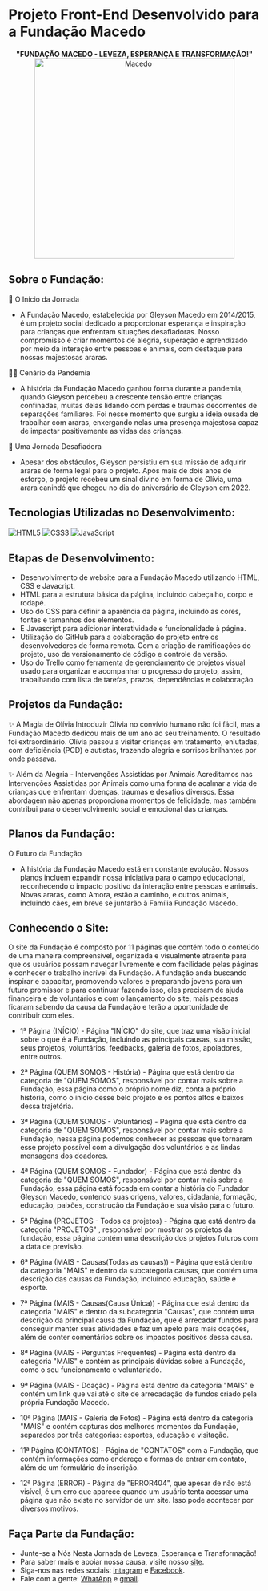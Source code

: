 # Projeto Front-End Desenvolvido para a Fundação Macedo

<div align="center">
  <b>"FUNDAÇÃO MACEDO - LEVEZA, ESPERANÇA E TRANSFORMAÇÃO!"</b> <br>
 <td><img src="site2.gif" width="400" style="display: block; margin: 0 auto;" alt="Macedo"> </td>
  </div>

## Sobre o Fundação:

💪 O Início da Jornada
- A Fundação Macedo, estabelecida por Gleyson Macedo em 2014/2015, é um projeto social dedicado a proporcionar esperança e inspiração para crianças que enfrentam situações desafiadoras. Nosso compromisso é criar momentos de alegria, superação e aprendizado por meio da interação entre pessoas e animais, com destaque para nossas majestosas araras.

🧟‍♀️ Cenário da Pandemia
- A história da Fundação Macedo ganhou forma durante a pandemia, quando Gleyson percebeu a crescente tensão entre crianças confinadas, muitas delas lidando com perdas e traumas decorrentes de separações familiares. Foi nesse momento que surgiu a ideia ousada de trabalhar com araras, enxergando nelas uma presença majestosa capaz de impactar positivamente as vidas das crianças.

🦜 Uma Jornada Desafiadora
- Apesar dos obstáculos, Gleyson persistiu em sua missão de adquirir araras de forma legal para o projeto. Após mais de dois anos de esforço, o projeto recebeu um sinal divino em forma de Olívia, uma arara canindé que chegou no dia do aniversário de Gleyson em 2022.

## Tecnologias Utilizadas no Desenvolvimento: 

<div style="display: inline_block">
<img align="center" alt="HTML5" src="https://img.shields.io/badge/HTML5-E34F26?style=for-the-badge&logo=html5&logoColor=white" />  
<img align="center" alt="CSS3" src="https://img.shields.io/badge/CSS3-1572B6?style=for-the-badge&logo=css3&logoColor=white" />  
<img align="center" alt="JavaScript" src="https://img.shields.io/badge/JavaScript-F7DF1E?style=for-the-badge&logo=javascript&logoColor=black" />
</div>

## Etapas de Desenvolvimento: 

- Desenvolvimento de website para a Fundação Macedo utilizando HTML, CSS e Javacript.
- HTML para a estrutura básica da página, incluindo cabeçalho, corpo e rodapé. 
- Uso do CSS para definir a aparência da página, incluindo as cores, fontes e tamanhos dos elementos. 
- E Javascript para adicionar interatividade e funcionalidade à página.
- Utilização do GitHub para a colaboração do projeto entre os desenvolvedores de forma remota. Com a criação de ramificações do projeto, uso de versionamento de código e controle de versão.
- Uso do Trello como ferramenta de gerenciamento de projetos visual usado para organizar e acompanhar o progresso do projeto, assim, trabalhando com lista de tarefas, prazos, dependências e colaboração.


## Projetos da Fundação: 
✨ A Magia de Olívia
Introduzir Olívia no convívio humano não foi fácil, mas a Fundação Macedo dedicou mais de um ano ao seu treinamento. O resultado foi extraordinário. Olívia passou a visitar crianças em tratamento, enlutadas, com deficiência (PCD) e autistas, trazendo alegria e sorrisos brilhantes por onde passava.

✨ Além da Alegria - Intervenções Assistidas por Animais
Acreditamos nas Intervenções Assistidas por Animais como uma forma de acalmar a vida de crianças que enfrentam doenças, traumas e desafios diversos. Essa abordagem não apenas proporciona momentos de felicidade, mas também contribui para o desenvolvimento social e emocional das crianças.

## Planos da Fundação:
O Futuro da Fundação
- A história da Fundação Macedo está em constante evolução. Nossos planos incluem expandir nossa iniciativa para o campo educacional, reconhecendo o impacto positivo da interação entre pessoas e animais. Novas araras, como Amora, estão a caminho, e outros animais, incluindo cães, em breve se juntarão à Família Fundação Macedo.

## Conhecendo o Site:

O site da Fundação é composto por 11 páginas que contém todo o conteúdo de uma maneira compreensível, organizada e visualmente atraente para que os usuários possam navegar livremente e com facilidade pelas páginas e conhecer o trabalho incrível da Fundação. A fundação anda buscando inspirar e capacitar, promovendo valores e preparando jovens para um futuro promissor e para continuar fazendo isso, eles precisam de ajuda financeira e de voluntários e com o lançamento do site, mais pessoas ficaram sabendo da causa da Fundação e terão a oportunidade de contribuir com eles.



- 1ª Página (INÍCIO) - Página "INÍCIO" do site, que traz uma visão inicial sobre o que é a Fundação, incluindo as principais causas, sua missão, seus projetos, voluntários, feedbacks, galeria de fotos, apoiadores, entre outros.

- 2ª Página (QUEM SOMOS - História) - Página que está dentro da categoria de "QUEM SOMOS", responsável por contar mais sobre a Fundação, essa página como o próprio nome diz, conta a próprio história, como o início desse belo projeto e os pontos altos e baixos dessa trajetória.

- 3ª Página (QUEM SOMOS - Voluntários) - Página que está dentro da categoria de "QUEM SOMOS", responsável por contar mais sobre a Fundação, nessa página podemos conhecer as pessoas que tornaram esse projeto possível com a divulgação dos voluntários e as lindas mensagens dos doadores.

- 4ª Página (QUEM SOMOS - Fundador) - Página que está dentro da categoria de "QUEM SOMOS", responsável por contar mais sobre a Fundação, essa página está focada em contar a história do Fundador Gleyson Macedo, contendo suas origens, valores, cidadania, formação, educação, paixões, construção da Fundação e sua visão para o futuro.

- 5ª Página (PROJETOS - Todos os projetos) - Página que está dentro da categoria "PROJETOS" , responsável por mostrar os projetos da fundação, essa página contém uma descrição dos projetos futuros com a data de previsão.

- 6ª Página (MAIS - Causas(Todas as causas)) - Página que está dentro da categoria "MAIS" e dentro da subcategoria causas, que contém uma descrição das causas da Fundação, incluindo educação, saúde e esporte.

- 7ª Página (MAIS - Causas(Causa Única)) - Página que está dentro da categoria "MAIS" e dentro da subcategoria "Causas", que contém uma descrição da principal causa da Fundação, que é arrecadar fundos para conseguir manter suas atividades e faz um apelo para mais doações, além de conter comentários sobre os impactos positivos dessa causa.

- 8ª Página (MAIS - Perguntas Frequentes) - Página está dentro da categoria "MAIS" e contém as principais dúvidas sobre a Fundação, como o seu funcionamento e voluntariado.

- 9ª Página (MAIS - Doação) - Página está dentro da categoria "MAIS" e contém um link que vai até o site de arrecadação de fundos criado pela própria Fundação Macedo.

- 10ª Página (MAIS - Galeria de Fotos) - Página está dentro da categoria "MAIS" e contém capturas dos melhores momentos da Fundação, separados por três categorias: esportes, educação e visitação.

- 11ª Página (CONTATOS) - Página de "CONTATOS" com a Fundação, que contém informações como endereço e formas de entrar em contato, além de um formulário de inscrição.

- 12ª Página (ERROR) - Página de "ERROR404", que apesar de não está visível, é um erro que aparece quando um usuário tenta acessar uma página que não existe no servidor de um site. Isso pode acontecer por diversos motivos.

## Faça Parte da Fundação:

- Junte-se a Nós Nesta Jornada de Leveza, Esperança e Transformação!
- Para saber mais e apoiar nossa causa, visite nosso [site](https://fundacaomacedo.netlify.app). 
- Siga-nos nas redes sociais: [intagram](https://www.instagram.com/fundacao_macedo/) e [Facebook](https://www.facebook.com/FUNDACAOMACEDO).
- Fale com a gente: [WhatApp](https://wa.me/5581992082735?text=Gleyson+Macedo) e [gmail](mailto:fundacaomacedope@gmail.com).


